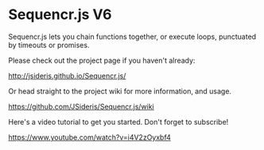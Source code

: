 # Sequencr.js V6
Sequencr.js lets you chain functions together, or execute loops, punctuated by timeouts or promises. 

Please check out the project page if you haven't already:

http://jsideris.github.io/Sequencr.js/

Or head straight to the project wiki for more information, and usage.

https://github.com/JSideris/Sequencr.js/wiki

Here's a video tutorial to get you started. Don't forget to subscribe!

https://www.youtube.com/watch?v=i4V2zOyxbf4
